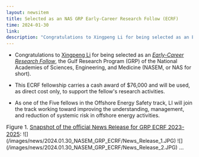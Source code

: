 ```yaml
---
layout: newsitem
title: Selected as an NAS GRP Early-Career Research Follow (ECRF)
time: 2024-01-30
link: 
description: "Congratulations to Xingpeng Li for being selected as an Early-Career Research Follow in the Offshore Energy Safety track, the Gulf Research Program (GRP) of the National Academies of Sciences, Engineering, and Medicine. Funding: $76,000."
---
```


* Congratulations to <a href="/people/Xingpeng-Li" class="">Xingpeng Li</a> for being selected as an <a class="" href="https://www.nationalacademies.org/news/2024/01/gulf-research-program-announces-newest-cohorts-of-early-career-research-fellows-in-offshore-energy-safety-and-education-research" target="_blank">*Early-Career Research Follow*</a>, the Gulf Research Program (GRP) of the National Academies of Sciences, Engineering, and Medicine (NASEM, or NAS for short).

* This ECRF fellowship carries a cash award of $76,000 and will be used, as direct cost only, to support the fellow's research activities. 

* As one of the Five fellows in the Offshore Energy Safety track, LI will join the track working toward improving the understanding, management, and reduction of systemic risk in offshore energy activities.


<div class="spacer"></div>
<p></p>
<span class="text-figure-legend" style="font-size:15px;">
Figure 1. <a class="" href="https://www.nationalacademies.org/news/2024/01/gulf-research-program-announces-newest-cohorts-of-early-career-research-fellows-in-offshore-energy-safety-and-education-research" target="_blank">Snapshot of the official News Release for GRP ECRF 2023-2025</a>:
</span>
![](/images/news/2024.01.30_NASEM_GRP_ECRF/News_Release_1.JPG)
![](/images/news/2024.01.30_NASEM_GRP_ECRF/News_Release_2.JPG)
<span class="text-figure-legend" style="font-size:15px;">
     ...
</span>

